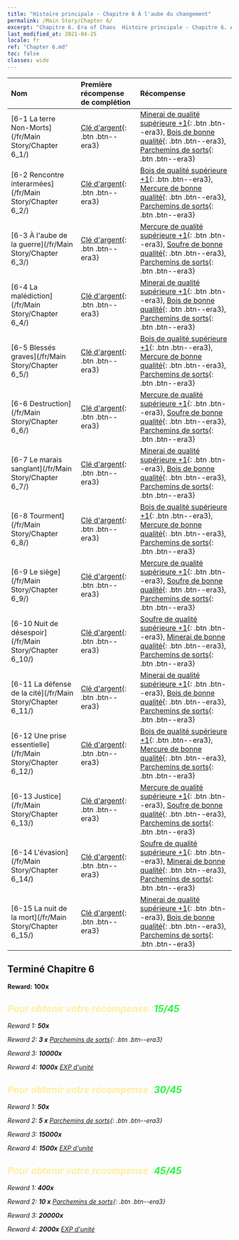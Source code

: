 ```yaml
---
title: "Histoire principale - Chapitre 6 À l'aube du changement"
permalink: /Main Story/Chapter 6/
excerpt: "Chapitre 6. Era of Chaos  Histoire principale - Chapitre 6. À l'aube du changement"
last_modified_at: 2021-04-25
locale: fr
ref: "Chapter 6.md"
toc: false
classes: wide
---
```


  | Nom |  Première récompense de complétion | Récompense |
  |:------------|:------------|:------------| 
  | [6-1 La terre Non-Morts](/fr/Main Story/Chapter 6_1/) | [Clé d'argent](/ItemsFR/con_693/){: .btn .btn--era3} | [Minerai de qualité supérieure +1](/ItemsFR/mat_19/){: .btn .btn--era3}, [Bois de bonne qualité](/ItemsFR/mat_13/){: .btn .btn--era3}, [Parchemins de sorts](/ItemsFR/con_694/){: .btn .btn--era3} |
  | [6-2 Rencontre interarmées](/fr/Main Story/Chapter 6_2/) | [Clé d'argent](/ItemsFR/con_693/){: .btn .btn--era3} | [Bois de qualité supérieure +1](/ItemsFR/mat_20/){: .btn .btn--era3}, [Mercure de bonne qualité](/ItemsFR/mat_14/){: .btn .btn--era3}, [Parchemins de sorts](/ItemsFR/con_694/){: .btn .btn--era3} |
  | [6-3 À l'aube de la guerre](/fr/Main Story/Chapter 6_3/) | [Clé d'argent](/ItemsFR/con_693/){: .btn .btn--era3} | [Mercure de qualité supérieure +1](/ItemsFR/mat_21/){: .btn .btn--era3}, [Soufre de bonne qualité](/ItemsFR/mat_15/){: .btn .btn--era3}, [Parchemins de sorts](/ItemsFR/con_694/){: .btn .btn--era3} |
  | [6-4 La malédiction](/fr/Main Story/Chapter 6_4/) | [Clé d'argent](/ItemsFR/con_693/){: .btn .btn--era3} | [Minerai de qualité supérieure +1](/ItemsFR/mat_19/){: .btn .btn--era3}, [Bois de bonne qualité](/ItemsFR/mat_13/){: .btn .btn--era3}, [Parchemins de sorts](/ItemsFR/con_694/){: .btn .btn--era3} |
  | [6-5 Blessés graves](/fr/Main Story/Chapter 6_5/) | [Clé d'argent](/ItemsFR/con_693/){: .btn .btn--era3} | [Bois de qualité supérieure +1](/ItemsFR/mat_20/){: .btn .btn--era3}, [Mercure de bonne qualité](/ItemsFR/mat_14/){: .btn .btn--era3}, [Parchemins de sorts](/ItemsFR/con_694/){: .btn .btn--era3} |
  | [6-6 Destruction](/fr/Main Story/Chapter 6_6/) | [Clé d'argent](/ItemsFR/con_693/){: .btn .btn--era3} | [Mercure de qualité supérieure +1](/ItemsFR/mat_21/){: .btn .btn--era3}, [Soufre de bonne qualité](/ItemsFR/mat_15/){: .btn .btn--era3}, [Parchemins de sorts](/ItemsFR/con_694/){: .btn .btn--era3} |
  | [6-7 Le marais sanglant](/fr/Main Story/Chapter 6_7/) | [Clé d'argent](/ItemsFR/con_693/){: .btn .btn--era3} | [Minerai de qualité supérieure +1](/ItemsFR/mat_19/){: .btn .btn--era3}, [Bois de bonne qualité](/ItemsFR/mat_13/){: .btn .btn--era3}, [Parchemins de sorts](/ItemsFR/con_694/){: .btn .btn--era3} |
  | [6-8 Tourment](/fr/Main Story/Chapter 6_8/) | [Clé d'argent](/ItemsFR/con_693/){: .btn .btn--era3} | [Bois de qualité supérieure +1](/ItemsFR/mat_20/){: .btn .btn--era3}, [Mercure de bonne qualité](/ItemsFR/mat_14/){: .btn .btn--era3}, [Parchemins de sorts](/ItemsFR/con_694/){: .btn .btn--era3} |
  | [6-9 Le siège](/fr/Main Story/Chapter 6_9/) | [Clé d'argent](/ItemsFR/con_693/){: .btn .btn--era3} | [Mercure de qualité supérieure +1](/ItemsFR/mat_21/){: .btn .btn--era3}, [Soufre de bonne qualité](/ItemsFR/mat_15/){: .btn .btn--era3}, [Parchemins de sorts](/ItemsFR/con_694/){: .btn .btn--era3} |
  | [6-10 Nuit de désespoir](/fr/Main Story/Chapter 6_10/) | [Clé d'argent](/ItemsFR/con_693/){: .btn .btn--era3} | [Soufre de qualité supérieure +1](/ItemsFR/mat_22/){: .btn .btn--era3}, [Minerai de bonne qualité](/ItemsFR/mat_12/){: .btn .btn--era3}, [Parchemins de sorts](/ItemsFR/con_694/){: .btn .btn--era3} |
  | [6-11 La défense de la cité](/fr/Main Story/Chapter 6_11/) | [Clé d'argent](/ItemsFR/con_693/){: .btn .btn--era3} | [Minerai de qualité supérieure +1](/ItemsFR/mat_19/){: .btn .btn--era3}, [Bois de bonne qualité](/ItemsFR/mat_13/){: .btn .btn--era3}, [Parchemins de sorts](/ItemsFR/con_694/){: .btn .btn--era3} |
  | [6-12 Une prise essentielle](/fr/Main Story/Chapter 6_12/) | [Clé d'argent](/ItemsFR/con_693/){: .btn .btn--era3} | [Bois de qualité supérieure +1](/ItemsFR/mat_20/){: .btn .btn--era3}, [Mercure de bonne qualité](/ItemsFR/mat_14/){: .btn .btn--era3}, [Parchemins de sorts](/ItemsFR/con_694/){: .btn .btn--era3} |
  | [6-13 Justice](/fr/Main Story/Chapter 6_13/) | [Clé d'argent](/ItemsFR/con_693/){: .btn .btn--era3} | [Mercure de qualité supérieure +1](/ItemsFR/mat_21/){: .btn .btn--era3}, [Soufre de bonne qualité](/ItemsFR/mat_15/){: .btn .btn--era3}, [Parchemins de sorts](/ItemsFR/con_694/){: .btn .btn--era3} |
  | [6-14 L'évasion](/fr/Main Story/Chapter 6_14/) | [Clé d'argent](/ItemsFR/con_693/){: .btn .btn--era3} | [Soufre de qualité supérieure +1](/ItemsFR/mat_22/){: .btn .btn--era3}, [Minerai de bonne qualité](/ItemsFR/mat_12/){: .btn .btn--era3}, [Parchemins de sorts](/ItemsFR/con_694/){: .btn .btn--era3} |
  | [6-15 La nuit de la mort](/fr/Main Story/Chapter 6_15/) | [Clé d'argent](/ItemsFR/con_693/){: .btn .btn--era3} | [Minerai de qualité supérieure +1](/ItemsFR/mat_19/){: .btn .btn--era3}, [Bois de bonne qualité](/ItemsFR/mat_13/){: .btn .btn--era3}, [Parchemins de sorts](/ItemsFR/con_694/){: .btn .btn--era3} |


## Terminé Chapitre 6

 **Reward:**  **100x** <i class="fas fa-gem"/>



## <span style="color: #ffeea0">Pour obtenir votre récompense :</span><span style="color: #27f73a">15/45</span>

 Reward 1:  **50x** <i class="fas fa-gem"/>

 Reward 2: **3 x** [Parchemins de sorts](/ItemsFR/con_694/){: .btn .btn--era3}

 Reward 3:  **10000x** <i class="fas fa-coins"/>

 Reward 4:  **1000x** [EXP d'unité](/ItemsFR/con_902/)



## <span style="color: #ffeea0">Pour obtenir votre récompense :</span><span style="color: #27f73a">30/45</span>

 Reward 1:  **50x** <i class="fas fa-gem"/>

 Reward 2: **5 x** [Parchemins de sorts](/ItemsFR/con_694/){: .btn .btn--era3}

 Reward 3:  **15000x** <i class="fas fa-coins"/>

 Reward 4:  **1500x** [EXP d'unité](/ItemsFR/con_902/)



## <span style="color: #ffeea0">Pour obtenir votre récompense :</span><span style="color: #27f73a">45/45</span>

 Reward 1:  **400x** <i class="fas fa-gem"/>

 Reward 2: **10 x** [Parchemins de sorts](/ItemsFR/con_694/){: .btn .btn--era3}

 Reward 3:  **20000x** <i class="fas fa-coins"/>

 Reward 4:  **2000x** [EXP d'unité](/ItemsFR/con_902/)

